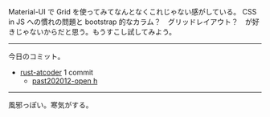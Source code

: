 Material-UI で Grid を使ってみてなんとなくこれじゃない感がしている。 CSS in JS への慣れの問題と bootstrap 的なカラム？　グリッドレイアウト？　が好きじゃないからだと思う。もうすこし試してみよう。

---

今日のコミット。

- [rust-atcoder](https://github.com/bouzuya/rust-atcoder) 1 commit
  - [past202012-open h](https://github.com/bouzuya/rust-atcoder/commit/445e109163ee3ea1f836aefc40555ba07d1b862e)

---

風邪っぽい。寒気がする。
